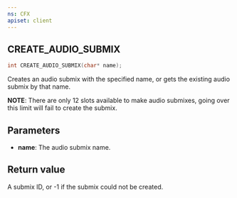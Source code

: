 ```yaml
---
ns: CFX
apiset: client
---
```

## CREATE_AUDIO_SUBMIX

```c
int CREATE_AUDIO_SUBMIX(char* name);
```

Creates an audio submix with the specified name, or gets the existing audio submix by that name.

**NOTE**: There are only 12 slots available to make audio submixes, going over this limit will fail to create the submix.

## Parameters
* **name**: The audio submix name.

## Return value
A submix ID, or -1 if the submix could not be created.
